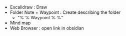 
+ Excalidraw : Draw
+ Folder Note + Waypoint : Create describing the folder
	+  "% % Waypoint % %"
+ Mind map
+ Web Browser : open link in obsidian 